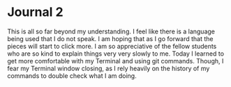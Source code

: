 # Journal 2
This is all so far beyond my understanding. I feel like there is a language being used that I do not speak.
I am hoping that as I go forward that the pieces will start to click more. I am so appreciative of the fellow students who are
so kind to explain things very very slowly to me. 
Today I learned to get more comfortable with my Terminal and using git commands. Though, I fear my Terminal window closing, as 
I rely heavily on the history of my commands to double check what I am doing.
